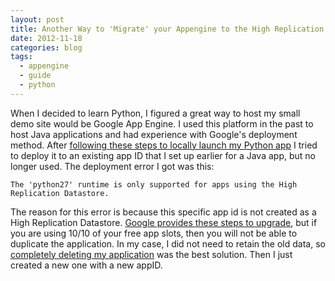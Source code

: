 ```yaml
---
layout: post
title: Another Way to 'Migrate' your Appengine to the High Replication Datastore
date: 2012-11-18
categories: blog
tags:
  - appengine
  - guide
  - python
---
```


When I decided to learn Python, I figured a great way to host my small demo site would be Google App Engine. I used this platform in the past to host Java applications and had experience with Google's deployment method. After [following these steps&nbsp;to locally launch my Python app](https://developers.google.com/appengine/docs/python/gettingstartedpython27/ "following these steps to locally launch my Python app")&nbsp;I tried to deploy it to an existing app ID that I set up earlier for a Java app, but no longer used. The deployment error I got was this:

```
The 'python27' runtime is only supported for apps using the High Replication Datastore.
```

The reason for this error is because this specific app id is not created as a High Replication Datastore. [Google provides these steps to upgrade](https://developers.google.com/appengine/docs/adminconsole/migration), but if you are using 10/10 of your free app slots, then you will not be able to duplicate the application. In my case, I did not need to retain the old data, so [completely deleting my application](https://developers.google.com/appengine/docs/adminconsole/applicationsettings#Disable_or_Delete_Your_Application) was the best solution. Then I just created a new one with a new appID.
